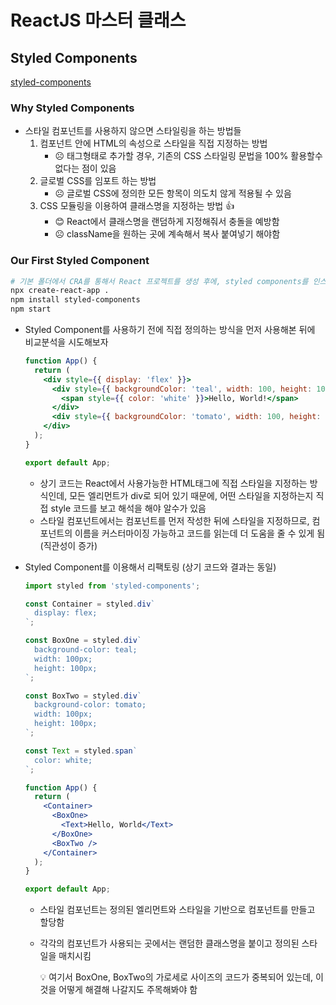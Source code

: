 # ReactJS 마스터 클래스

## Styled Components

[styled-components](https://styled-components.com/)

### Why Styled Components

- 스타일 컴포넌트를 사용하지 않으면 스타일링을 하는 방법들
  1. 컴포넌트 안에 HTML의 속성으로 스타일을 직접 지정하는 방법
     - ☹️ 태그형태로 추가할 경우, 기존의 CSS 스타일링 문법을 100% 활용할수 없다는 점이 있음
  2. 글로벌 CSS를 임포트 하는 방법
     - ☹️ 글로벌 CSS에 정의한 모든 항목이 의도치 않게 적용될 수 있음
  3. CSS 모듈링을 이용하여 클래스명을 지정하는 방법 👍
     - 😊 React에서 클래스명을 랜덤하게 지정해줘서 충돌을 예방함
     - ☹️ className을 원하는 곳에 계속해서 복사 붙여넣기 해야함

### Our First Styled Component

```bash
# 기본 폴더에서 CRA를 통해서 React 프로젝트를 생성 후에, styled components를 인스톨
npx create-react-app .
npm install styled-components
npm start
```

- Styled Component를 사용하기 전에 직접 정의하는 방식을 먼저 사용해본 뒤에 비교분석을 시도해보자

  ```jsx
  function App() {
    return (
      <div style={{ display: 'flex' }}>
        <div style={{ backgroundColor: 'teal', width: 100, height: 100 }}>
          <span style={{ color: 'white' }}>Hello, World!</span>
        </div>
        <div style={{ backgroundColor: 'tomato', width: 100, height: 100 }}></div>
      </div>
    );
  }

  export default App;
  ```

  - 상기 코드는 React에서 사용가능한 HTML태그에 직접 스타일을 지정하는 방식인데, 모든 엘리먼트가 div로 되어 있기 때문에, 어떤 스타일을 지정하는지 직접 style 코드를 보고 해석을 해야 알수가 있음
  - 스타일 컴포넌트에서는 컴포넌트를 먼저 작성한 뒤에 스타일을 지정하므로, 컴포넌트의 이름을 커스터마이징 가능하고 코드를 읽는데 더 도움을 줄 수 있게 됨 (직관성이 증가)

- Styled Component를 이용해서 리팩토링 (상기 코드와 결과는 동일)

  ```jsx
  import styled from 'styled-components';

  const Container = styled.div`
    display: flex;
  `;

  const BoxOne = styled.div`
    background-color: teal;
    width: 100px;
    height: 100px;
  `;

  const BoxTwo = styled.div`
    background-color: tomato;
    width: 100px;
    height: 100px;
  `;

  const Text = styled.span`
    color: white;
  `;

  function App() {
    return (
      <Container>
        <BoxOne>
          <Text>Hello, World</Text>
        </BoxOne>
        <BoxTwo />
      </Container>
    );
  }

  export default App;
  ```

  - 스타일 컴포넌트는 정의된 엘리먼트와 스타일을 기반으로 컴포넌트를 만들고 할당함
  - 각각의 컴포넌트가 사용되는 곳에서는 랜덤한 클래스명을 붙이고 정의된 스타일을 매치시킴
    <aside>
    💡 여기서 BoxOne, BoxTwo의 가로세로 사이즈의 코드가 중복되어 있는데, 이것을 어떻게 해결해 나갈지도 주목해봐야 함

    </aside>

